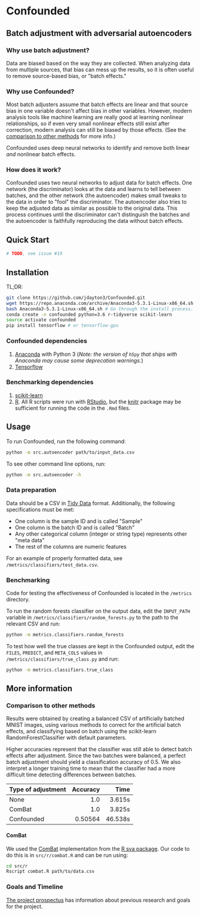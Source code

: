 # Confounded

## Batch adjustment with adversarial autoencoders

### Why use batch adjustment?

Data are biased based on the way they are collected.
When analyzing data from multiple sources, that bias can mess up the results, so it is often useful to remove source-based bias, or "batch effects."

### Why use Confounded?

Most batch adjusters assume that batch effects are linear and that source bias in one variable doesn't affect bias in other variables.
However, modern analysis tools like machine learning are really good at learning nonlinear relationships, so if even very small nonlinear effects still exist after correction, modern analysis can still be biased by those effects.
(See the [comparison to other methods](comparison-to-other-methods) for more info.)

Confounded uses deep neural networks to identify and remove both linear *and* nonlinear batch effects.

### How does it work?

Confounded uses two neural networks to adjust data for batch effects.
One network (the discriminator) looks at the data and learns to tell between batches, and the other network (the autoencoder) makes small tweaks to the data in order to "fool" the discriminator.
The autoencoder also tries to keep the adjusted data as similar as possible to the original data.
This process continues until the discriminator can't distinguish the batches and the autoencoder is faithfully reproducing the data without batch effects.

## Quick Start

```bash
# TODO, see issue #19
```

## Installation

TL;DR:

```bash
git clone https://github.com/jdayton3/Confounded.git
wget https://repo.anaconda.com/archive/Anaconda3-5.3.1-Linux-x86_64.sh # Or the anaconda installer for your system.
bash Anaconda3-5.3.1-Linux-x86_64.sh # Go through the install process.
conda create -n confounded python=3.6 r-tidyverse scikit-learn
source activate confounded
pip install tensorflow # or tensorflow-gpu
```

### Confounded dependencies

1. [Anaconda](https://conda.io/docs/user-guide/install/index.html) with Python 3 (*Note: the version of `h5py` that ships with Anaconda may cause some deprecation warnings.*)
2. [Tensorflow](https://www.tensorflow.org/install/)

### Benchmarking dependencies

1. [scikit-learn](http://scikit-learn.org/stable/install.html)
2. [R](https://www.r-project.org). All R scripts were run with [RStudio](https://www.rstudio.com/products/rstudio/download/), but the [knitr](https://cran.r-project.org/web/packages/knitr/index.html) package may be sufficient for running the code in the `.Rmd` files.

## Usage

To run Confounded, run the following command:

```bash
python -m src.autoencoder path/to/input_data.csv
```

To see other command line options, run:

```bash
python -m src.autoencoder -h
```

### Data preparation

Data should be a CSV in [Tidy Data](http://vita.had.co.nz/papers/tidy-data.html) format.
Additionally, the following specifications must be met:

- One column is the sample ID and is called "Sample"
- One column is the batch ID and is called "Batch"
- Any other categorical column (integer or string type) represents other "meta data"
- The rest of the columns are numeric features

For an example of properly formatted data, see `/metrics/classifiers/test_data.csv`.

### Benchmarking

Code for testing the effectiveness of Confounded is located in the `/metrics` directory.

To run the random forests classifier on the output data, edit the `INPUT_PATH` variable in `/metrics/classifiers/random_forests.py` to the path to the relevant CSV and run:

```bash
python -m metrics.classifiers.random_forests
```

To test how well the true classes are kept in the Confounded output, edit the `FILES`, `PREDICT`, and `META_COLS` values in `/metrics/classifiers/true_class.py` and run:

```bash
python -m metrics.classifiers.true_class
```

## More information

### Comparison to other methods

Results were obtained by creating a balanced CSV of artificially batched MNIST images, using various methods to correct for the artificial batch effects, and classifying based on batch using the scikit-learn RandomForestClassifier with default parameters.

Higher accuracies represent that the classifier was still able to detect batch effects after adjustment.
Since the two batches were balanced, a perfect batch adjustment should yield a classification accuracy of 0.5.
We also interpret a longer training time to mean that the classifier had a more difficult time detecting differences between batches.

| Type of adjustment | Accuracy |   Time  |
|:-------------------|---------:|--------:|
| None               |      1.0 |  3.615s |
| ComBat             |      1.0 |  3.825s |
| Confounded         |  0.50564 | 46.538s |

#### ComBat

We used the [ComBat](https://doi.org/10.1093/biostatistics/kxj037) implementation from the [R sva package](https://www.bioconductor.org/packages/release/bioc/html/sva.html).
Our code to do this is in `src/r/combat.R` and can be run using:

```bash
cd src/r
Rscript combat.R path/to/data.csv
```

### Goals and Timeline

[The project prospectus](Prospectus.pdf) has information about previous research and goals for the project.
